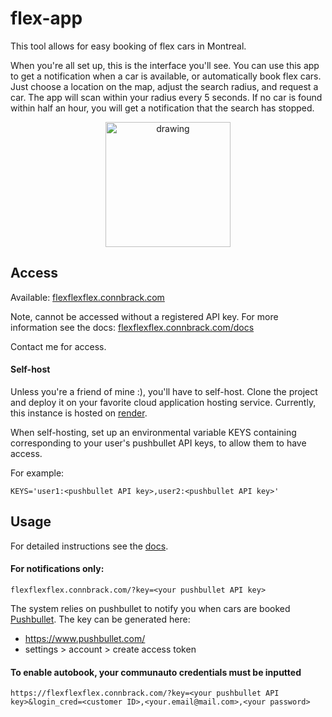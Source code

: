 # flex-app

This tool allows for easy booking of flex cars in Montreal.

When you're all set up, this is the interface you'll see. You can use this app to get a notification when a car is available, or automatically book flex cars. Just choose a location on the map, adjust the search radius, and request a car. The app will scan within your radius every 5 seconds. If no car is found within half an hour, you will get a notification that the search has stopped. 

<p align="center">
    <img src="assets/2024-02-19-17-50-05.png" alt="drawing" width="200"/>
</p>

## Access

Available: [flexflexflex.connbrack.com]()

Note, cannot be accessed without a registered API key. For more information see the docs: [flexflexflex.connbrack.com/docs](https://flexflexflex.connbrack.com/docs)

Contact me for access.

#### Self-host

Unless you're a friend of mine :), you'll have to self-host. Clone the project and deploy it on your favorite cloud application hosting service. Currently, this instance is hosted on [render](https://render.com/).

When self-hosting, set up an environmental variable KEYS containing corresponding to your user's pushbullet API keys, to allow them to have access.

For example:

```
KEYS='user1:<pushbullet API key>,user2:<pushbullet API key>'
```

## Usage
For detailed instructions see the [docs](https://flexflexflex.connbrack.com/docs).

#### For notifications only:

```
flexflexflex.connbrack.com/?key=<your pushbullet API key>
``````

The system relies on pushbullet to notify you when cars are booked [Pushbullet](https://www.pushbullet.com/). The key can be generated here:

* https://www.pushbullet.com/
* settings > account > create access token

#### To enable autobook, your communauto credentials must be inputted

```
https://flexflexflex.connbrack.com/?key=<your pushbullet API key>&login_cred=<customer ID>,<your.email@mail.com>,<your password>
```

